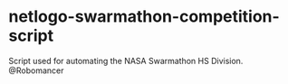 # netlogo-swarmathon-competition-script
Script used for automating the NASA Swarmathon HS Division.
@Robomancer
